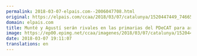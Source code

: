 ```yaml
---
permalink: 2018-03-07-elpais.com--2006047708.html
original: https://elpais.com/ccaa/2018/03/07/catalunya/1520447449_746654.html#?ref=rss&format=simple&link=link
domain: elpais.com
title: Munté y Agustí serán rivales en las primarias del PDeCAT para arrebatar la alcaldía a Colau
image: https://ep00.epimg.net/ccaa/imagenes/2018/03/07/catalunya/1520447449_746654_1520447937_rrss_normal.jpg
date: 2018-03-07 19:11:07
translations: en
---
```


